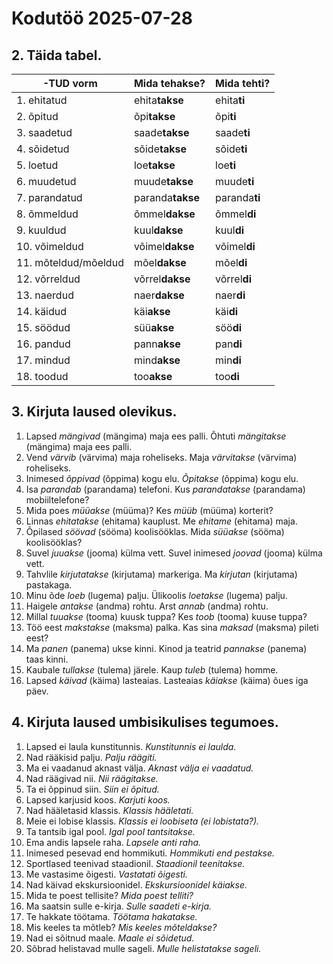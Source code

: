 # Kodutöö 2025-07-28

## 2. Täida tabel.

| -TUD vorm            | Mida tehakse?    | Mida tehti?   |
|----------------------|------------------|---------------| 
| 1. ehitatud          | ehita**takse**   | ehita**ti**   |
| 2. õpitud            | õpi**takse**     | õpi**ti**     |
| 3. saadetud          | saade**takse**   | saade**ti**   |
| 4. sõidetud          | sõide**takse**   | sõide**ti**   |
| 5. loetud            | loe**takse**     | loe**ti**     |
| 6. muudetud          | muude**takse**   | muude**ti**   |
| 7. parandatud        | paranda**takse** | paranda**ti** |
| 8. õmmeldud          | õmmel**dakse**   | õmmel**di**   | 
| 9. kuuldud           | kuul**dakse**    | kuul**di**    |
| 10. võimeldud        | võimel**dakse**  | võimel**di**  |
| 11. mõteldud/mõeldud | mõel**dakse**    | mõel**di**    |
| 12. võrreldud        | võrrel**dakse**  | võrrel**di**  |
| 13. naerdud          | naer**dakse**    | naer**di**    |
| 14. käidud           | käi**akse**      | käi**di**     |
| 15. söödud           | süü**akse**      | söö**di**     |
| 16. pandud           | pann**akse**     | pan**di**     |
| 17. mindud           | mind**akse**     | min**di**     |
| 18. toodud           | too**akse**      | too**di**     |


## 3. Kirjuta laused olevikus.

1. Lapsed *mängivad* (mängima) maja ees palli. Õhtuti *mängitakse* (mängima) maja ees palli.
2. Vend *värvib* (värvima) maja roheliseks. Maja *värvitakse* (värvima) roheliseks.
3. Inimesed *õppivad* (õppima) kogu elu. *Õpitakse* (õppima) kogu elu.
4. Isa *parandab* (parandama) telefoni. Kus *parandatakse* (parandama) mobiiltelefone?
5. Mida poes *müüakse* (müüma)? Kes *müüb* (müüma) korterit?
6. Linnas *ehitatakse* (ehitama) kauplust. Me *ehitame* (ehitama) maja.
7. Õpilased *söövad* (sööma) koolisööklas. Mida *süüakse* (sööma) koolisööklas?
8. Suvel *juuakse* (jooma) külma vett. Suvel inimesed *joovad* (jooma) külma vett.
9. Tahvlile *kirjutatakse* (kirjutama) markeriga. Ma *kirjutan* (kirjutama) pastakaga.
10. Minu õde *loeb* (lugema) palju. Ülikoolis *loetakse* (lugema) palju.
11. Haigele *antakse* (andma) rohtu. Arst *annab* (andma) rohtu.
12. Millal *tuuakse* (tooma) kuusk tuppa? Kes *toob* (tooma) kuuse tuppa?
13. Töö eest *makstakse* (maksma) palka. Kas sina *maksad* (maksma) pileti eest?
14. Ma *panen* (panema) ukse kinni. Kinod ja teatrid *pannakse* (panema) taas kinni.
15. Kaubale *tullakse* (tulema) järele. Kaup *tuleb* (tulema) homme.
16. Lapsed *käivad* (käima) lasteaias. Lasteaias *käiakse* (käima) õues iga päev.


## 4. Kirjuta laused umbisikulises tegumoes.

1. Lapsed ei laula kunstitunnis. *Kunstitunnis ei laulda.*
2. Nad rääkisid palju. *Palju räägiti.*
3. Ma ei vaadanud aknast välja. *Aknast välja ei vaadatud.*
4. Nad räägivad nii. *Nii räägitakse.*
5. Ta ei õppinud siin. *Siin ei õpitud.*
6. Lapsed karjusid koos. *Karjuti koos.*
7. Nad hääletasid klassis. *Klassis hääletati.*
8. Meie ei lobise klassis. *Klassis ei loobiseta (ei lobistata?).* 
9. Ta tantsib igal pool. *Igal pool tantsitakse.*
10. Ema andis lapsele raha. *Lapsele anti raha.*
11. Inimesed pesevad end hommikuti. *Hommikuti end pestakse.*
12. Sportlased teenivad staadionil. *Staadionil teenitakse.*
13. Me vastasime õigesti. *Vastatati õigesti.*
14. Nad käivad ekskursioonidel. *Ekskursioonidel käiakse.*
15. Mida te poest tellisite? *Mida poest telliti?*
16. Ma saatsin sulle e-kirja. *Sulle saadeti e-kirja.*
17. Te hakkate töötama. *Töötama hakatakse.*
18. Mis keeles ta mõtleb? *Mis keeles mõteldakse?*
19. Nad ei sõitnud maale. *Maale ei sõidetud.*
20. Sõbrad helistavad mulle sageli. *Mulle helistatakse sageli.*